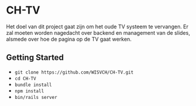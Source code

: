 # CH-TV

Het doel van dit project gaat zijn om het oude TV systeem te vervangen. Er zal moeten worden nagedacht over backend en management van de slides, alsmede over hoe de pagina op de TV gaat werken.

## Getting Started

- `git clone https://github.com/WISVCH/CH-TV.git`
- `cd CH-TV`
- `bundle install`
- `npm install`
- `bin/rails server`
